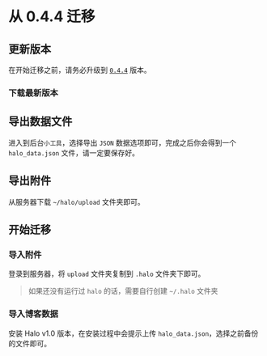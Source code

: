 # 从 0.4.4 迁移

## 更新版本

在开始迁移之前，请务必升级到 [`0.4.4`](https://github.com/halo-dev/halo/releases/tag/v0.4.4) 版本。

### 下载最新版本

## 导出数据文件

进入到后台`小工具`，选择导出 `JSON` 数据选项即可，完成之后你会得到一个 `halo_data.json` 文件，请一定要保存好。

## 导出附件

从服务器下载 `~/halo/upload` 文件夹即可。

## 开始迁移

### 导入附件

登录到服务器，将 `upload` 文件夹复制到 `.halo` 文件夹下即可。

> 如果还没有运行过 `halo` 的话，需要自行创建 `~/.halo` 文件夹

### 导入博客数据

安装 Halo v1.0 版本，在安装过程中会提示上传 `halo_data.json`，选择之前备份的文件即可。
